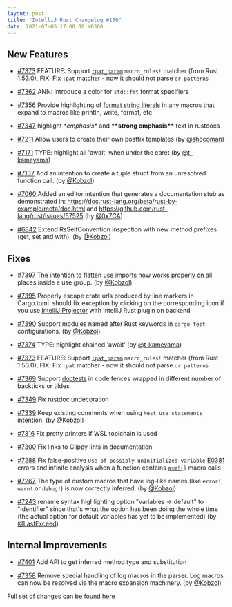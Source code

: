 ```yaml
---
layout: post
title: "IntelliJ Rust Changelog #150"
date: 2021-07-05 17:00:00 +0300
---
```



## New Features

* [#7373] FEATURE: Support [`:pat_param`](https://blog.rust-lang.org/2021/05/11/edition-2021.html#or-patterns-in-macro_rules) `macro_rules!` matcher (from Rust 1.53.0), FIX: Fix `:pat` matcher - now it should not parse `or patterns`

* [#7362] ANN: introduce a color for `std::fmt` format specifiers

* [#7356] Provide highlighting of [format string literals](https://doc.rust-lang.org/std/fmt/) in any macros that expand to macros like println, write, format, etc

* [#7347] highlight *\*emphasis\** and **\*\*strong emphasis\*\*** text in rustdocs

* [#7211] Allow users to create their own postfix templates (by [@shocoman])

* [#7171] TYPE: highlight all 'await' when under the caret (by [@t-kameyama])

* [#7137] Add an intention to create a tuple struct from an unresolved function call. (by [@Kobzol])

* [#7060] Added an editor intention that generates a documentation stub as demonstrated in: https://doc.rust-lang.org/beta/rust-by-example/meta/doc.html and https://github.com/rust-lang/rust/issues/57525 (by [@0x7CA])

* [#6842] Extend RsSelfConvention inspection with new method prefixes (get, set and with). (by [@Kobzol])

## Fixes

* [#7397] The intention to flatten use imports now works properly on all places inside a use group. (by [@Kobzol])

* [#7395] Properly escape crate urls produced by line markers in Cargo.toml. should fix exception by clicking on the corresponding icon if you use [IntelliJ Projector](https://blog.jetbrains.com/blog/2021/03/11/projector-is-out/) with IntelliJ Rust plugin on backend

* [#7390] Support modules named after Rust keywords in `cargo test` configurations. (by [@Kobzol])

* [#7374] TYPE: highlight chained 'await' (by [@t-kameyama])

* [#7373] FEATURE: Support [`:pat_param`](https://blog.rust-lang.org/2021/05/11/edition-2021.html#or-patterns-in-macro_rules) `macro_rules!` matcher (from Rust 1.53.0), FIX: Fix `:pat` matcher - now it should not parse `or patterns`

* [#7369] Support [doctests](https://doc.rust-lang.org/rustdoc/documentation-tests.html) in code fences wrapped in different number of backticks or tildes

* [#7349] Fix rustdoc undecoration

* [#7339] Keep existing comments when using `Nest use statements` intention. (by [@Kobzol])

* [#7316] Fix pretty printers if WSL toolchain is used

* [#7300] Fix links to Clippy lints in documentation

* [#7288] Fix false-positive `Use of possibly uninitialized variable` [E0381](https://doc.rust-lang.org/error-index.html#E0381) errors and infinite analysis when a function contains [`asm!()`](https://github.com/rust-lang/rfcs/blob/master/text/2873-inline-asm.md) macro calls

* [#7267] The type of custom macros that have log-like names (like `error!`, `warn!` or `debug!`) is now correctly inferred. (by [@Kobzol])

* [#7243] rename syntax highlighting option "variables -> default" to "identifier" since that's what the option has been doing the whole time (the actual option for default variables has yet to be implemented) (by [@LastExceed])

## Internal Improvements

* [#7401] Add API to get inferred method type and substitution

* [#7358] Remove special handling of log macros in the parser. Log macros can now be resolved via the macro expansion machinery. (by [@Kobzol])

Full set of changes can be found [here](https://github.com/intellij-rust/intellij-rust/milestone/58?closed=1)

[@0x7CA]: https://github.com/0x7CA
[@Kobzol]: https://github.com/Kobzol
[@LastExceed]: https://github.com/LastExceed
[@shocoman]: https://github.com/shocoman
[@t-kameyama]: https://github.com/t-kameyama

[#6842]: https://github.com/intellij-rust/intellij-rust/pull/6842
[#7060]: https://github.com/intellij-rust/intellij-rust/pull/7060
[#7137]: https://github.com/intellij-rust/intellij-rust/pull/7137
[#7171]: https://github.com/intellij-rust/intellij-rust/pull/7171
[#7211]: https://github.com/intellij-rust/intellij-rust/pull/7211
[#7243]: https://github.com/intellij-rust/intellij-rust/pull/7243
[#7267]: https://github.com/intellij-rust/intellij-rust/pull/7267
[#7288]: https://github.com/intellij-rust/intellij-rust/pull/7288
[#7300]: https://github.com/intellij-rust/intellij-rust/pull/7300
[#7316]: https://github.com/intellij-rust/intellij-rust/pull/7316
[#7339]: https://github.com/intellij-rust/intellij-rust/pull/7339
[#7347]: https://github.com/intellij-rust/intellij-rust/pull/7347
[#7349]: https://github.com/intellij-rust/intellij-rust/pull/7349
[#7356]: https://github.com/intellij-rust/intellij-rust/pull/7356
[#7358]: https://github.com/intellij-rust/intellij-rust/pull/7358
[#7362]: https://github.com/intellij-rust/intellij-rust/pull/7362
[#7369]: https://github.com/intellij-rust/intellij-rust/pull/7369
[#7373]: https://github.com/intellij-rust/intellij-rust/pull/7373
[#7374]: https://github.com/intellij-rust/intellij-rust/pull/7374
[#7390]: https://github.com/intellij-rust/intellij-rust/pull/7390
[#7395]: https://github.com/intellij-rust/intellij-rust/pull/7395
[#7397]: https://github.com/intellij-rust/intellij-rust/pull/7397
[#7401]: https://github.com/intellij-rust/intellij-rust/pull/7401
